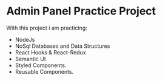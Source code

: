 # Admin Panel Practice Project

 With this project i am practicing: 
-   NodeJs
-   NoSql Databases and Data Structures
-   React Hooks & React-Redux 
-   Semantic UI 
-   Styled Components.
-   Reusable Components.
